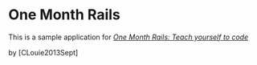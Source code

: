 # One Month Rails

This is a sample application for
[*One Month Rails: Teach yourself to code*](http://onemonthrail.com)

by [CLouie2013Sept]